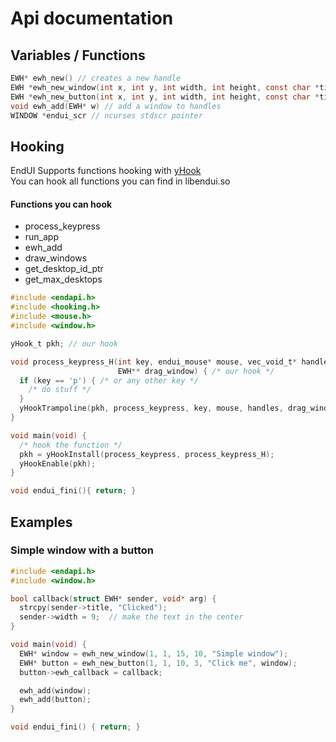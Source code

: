 # Api documentation
## Variables / Functions
```c
EWH* ewh_new() // creates a new handle
EWH *ewh_new_window(int x, int y, int width, int height, const char *title) // creates a new window, autofills the fields of EWH with the arguments
EWH *ewh_new_button(int x, int y, int width, int height, const char *title, EWH *parent) // creates a new button
void ewh_add(EWH* w) // add a window to handles
WINDOW *endui_scr // ncurses stdscr pointer
```
## Hooking
EndUI Supports functions hooking with [yHook](https://github.com/aceinetx/yHook)<br>
You can hook all functions you can find in libendui.so<br>
#### Functions you can hook
- process_keypress
- run_app
- ewh_add
- draw_windows
- get_desktop_id_ptr
- get_max_desktops
```c
#include <endapi.h>
#include <hooking.h>
#include <mouse.h>
#include <window.h>

yHook_t pkh; // our hook

void process_keypress_H(int key, endui_mouse* mouse, vec_void_t* handles,
                        EWH** drag_window) { /* our hook */
  if (key == 'p') { /* or any other key */
    /* do stuff */
  }
  yHookTrampoline(pkh, process_keypress, key, mouse, handles, drag_window); // call the original function
}

void main(void) {
  /* hook the function */
  pkh = yHookInstall(process_keypress, process_keypress_H);
  yHookEnable(pkh);
}

void endui_fini(){ return; }
```

## Examples
### Simple window with a button
```c
#include <endapi.h>
#include <window.h>

bool callback(struct EWH* sender, void* arg) {
  strcpy(sender->title, "Clicked");
  sender->width = 9;  // make the text in the center
}

void main(void) {
  EWH* window = ewh_new_window(1, 1, 15, 10, "Simple window");
  EWH* button = ewh_new_button(1, 1, 10, 3, "Click me", window);
  button->ewh_callback = callback;

  ewh_add(window);
  ewh_add(button);
}

void endui_fini() { return; }
```
